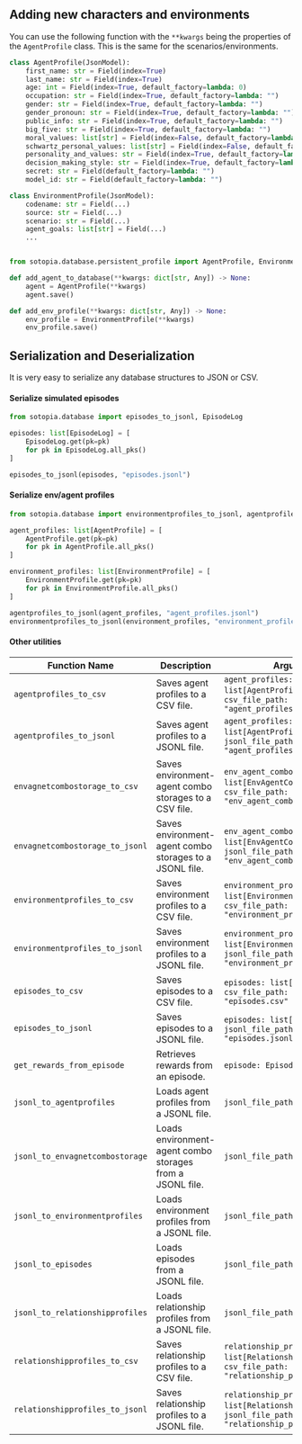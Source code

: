 ## Adding new characters and environments
You can use the following function with the `**kwargs` being the properties of the `AgentProfile` class. This is the same for the scenarios/environments.
```python
class AgentProfile(JsonModel):
    first_name: str = Field(index=True)
    last_name: str = Field(index=True)
    age: int = Field(index=True, default_factory=lambda: 0)
    occupation: str = Field(index=True, default_factory=lambda: "")
    gender: str = Field(index=True, default_factory=lambda: "")
    gender_pronoun: str = Field(index=True, default_factory=lambda: "")
    public_info: str = Field(index=True, default_factory=lambda: "")
    big_five: str = Field(index=True, default_factory=lambda: "")
    moral_values: list[str] = Field(index=False, default_factory=lambda: [])
    schwartz_personal_values: list[str] = Field(index=False, default_factory=lambda: [])
    personality_and_values: str = Field(index=True, default_factory=lambda: "")
    decision_making_style: str = Field(index=True, default_factory=lambda: "")
    secret: str = Field(default_factory=lambda: "")
    model_id: str = Field(default_factory=lambda: "")

class EnvironmentProfile(JsonModel):
    codename: str = Field(...)
    source: str = Field(...)
    scenario: str = Field(...)
    agent_goals: list[str] = Field(...)
    ...
```

```python

from sotopia.database.persistent_profile import AgentProfile, EnvironmentProfile

def add_agent_to_database(**kwargs: dict[str, Any]) -> None:
    agent = AgentProfile(**kwargs)
    agent.save()

def add_env_profile(**kwargs: dict[str, Any]) -> None:
    env_profile = EnvironmentProfile(**kwargs)
    env_profile.save()
```

## Serialization and Deserialization

It is very easy to serialize any database structures to JSON or CSV.

#### Serialize simulated episodes
```python
from sotopia.database import episodes_to_jsonl, EpisodeLog

episodes: list[EpisodeLog] = [
    EpisodeLog.get(pk=pk)
    for pk in EpisodeLog.all_pks()
]

episodes_to_jsonl(episodes, "episodes.jsonl")
```


#### Serialize env/agent profiles
```python
from sotopia.database import environmentprofiles_to_jsonl, agentprofiles_to_jsonl

agent_profiles: list[AgentProfile] = [
    AgentProfile.get(pk=pk)
    for pk in AgentProfile.all_pks()
]

environment_profiles: list[EnvironmentProfile] = [
    EnvironmentProfile.get(pk=pk)
    for pk in EnvironmentProfile.all_pks()
]

agentprofiles_to_jsonl(agent_profiles, "agent_profiles.jsonl")
environmentprofiles_to_jsonl(environment_profiles, "environment_profiles.jsonl")
```

#### Other utilities
| Function Name | Description | Arguments | Return Type |
|---------------|-------------|-----------|-------------|
| `agentprofiles_to_csv` | Saves agent profiles to a CSV file. | `agent_profiles: list[AgentProfile]`, `csv_file_path: str = "agent_profiles.csv"` | `None` |
| `agentprofiles_to_jsonl` | Saves agent profiles to a JSONL file. | `agent_profiles: list[AgentProfile]`, `jsonl_file_path: str = "agent_profiles.jsonl"` | `None` |
| `envagnetcombostorage_to_csv` | Saves environment-agent combo storages to a CSV file. | `env_agent_combo_storages: list[EnvAgentComboStorage]`, `csv_file_path: str = "env_agent_combo_storages.csv"` | `None` |
| `envagnetcombostorage_to_jsonl` | Saves environment-agent combo storages to a JSONL file. | `env_agent_combo_storages: list[EnvAgentComboStorage]`, `jsonl_file_path: str = "env_agent_combo_storages.jsonl"` | `None` |
| `environmentprofiles_to_csv` | Saves environment profiles to a CSV file. | `environment_profiles: list[EnvironmentProfile]`, `csv_file_path: str = "environment_profiles.csv"` | `None` |
| `environmentprofiles_to_jsonl` | Saves environment profiles to a JSONL file. | `environment_profiles: list[EnvironmentProfile]`, `jsonl_file_path: str = "environment_profiles.jsonl"` | `None` |
| `episodes_to_csv` | Saves episodes to a CSV file. | `episodes: list[EpisodeLog]`, `csv_file_path: str = "episodes.csv"` | `None` |
| `episodes_to_jsonl` | Saves episodes to a JSONL file. | `episodes: list[EpisodeLog]`, `jsonl_file_path: str = "episodes.jsonl"` | `None` |
| `get_rewards_from_episode` | Retrieves rewards from an episode. | `episode: EpisodeLog` | `list[tuple[float, dict[str, float]]]` |
| `jsonl_to_agentprofiles` | Loads agent profiles from a JSONL file. | `jsonl_file_path: str` | `list[AgentProfile]` |
| `jsonl_to_envagnetcombostorage` | Loads environment-agent combo storages from a JSONL file. | `jsonl_file_path: str` | `list[EnvAgentComboStorage]` |
| `jsonl_to_environmentprofiles` | Loads environment profiles from a JSONL file. | `jsonl_file_path: str` | `list[EnvironmentProfile]` |
| `jsonl_to_episodes` | Loads episodes from a JSONL file. | `jsonl_file_path: str` | `list[EpisodeLog]` |
| `jsonl_to_relationshipprofiles` | Loads relationship profiles from a JSONL file. | `jsonl_file_path: str` | `list[RelationshipProfile]` |
| `relationshipprofiles_to_csv` | Saves relationship profiles to a CSV file. | `relationship_profiles: list[RelationshipProfile]`, `csv_file_path: str = "relationship_profiles.csv"` | `None` |
| `relationshipprofiles_to_jsonl` | Saves relationship profiles to a JSONL file. | `relationship_profiles: list[RelationshipProfile]`, `jsonl_file_path: str = "relationship_profiles.jsonl"` | `None` |
